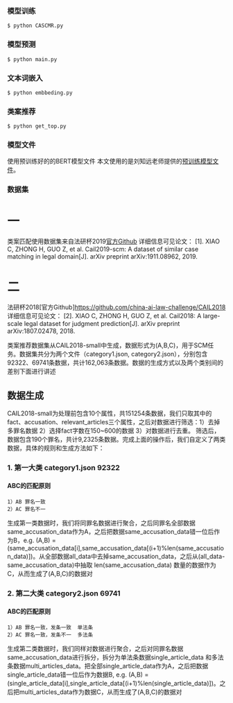 ### 模型训练
```
$ python CASCMR.py
```

### 模型预测
```
$ python main.py
```

### 文本词嵌入
```
$ python embbeding.py
```

### 类案推荐
```
$ python get_top.py
```

### 模型文件
使用预训练好的的BERT模型文件
本文使用的是刘知远老师提供的[预训练模型文件](https://github.com/thunlp/OpenCLaP)。

### 数据集
# 一
类案匹配使用数据集来自法研杯2019[官方Github](https://github.com/china-ai-law-challenge/CAIL2019)
详细信息可见论文：
[1].  XIAO C, ZHONG H, GUO Z, et al. Cail2019-scm: A dataset of similar case matching in legal domain[J]. arXiv preprint arXiv:1911.08962, 2019.


# 二
法研杯2018[官方Github]https://github.com/china-ai-law-challenge/CAIL2018
详细信息可见论文：
[2].  XIAO C, ZHONG H, GUO Z, et al. Cail2018: A large-scale legal dataset for judgment prediction[J]. arXiv preprint arXiv:1807.02478, 2018.

类案推荐数据集从CAIL2018-small中生成，数据形式为(A,B,C)，用于SCM任务。数据集共分为两个文件（category1.json, category2.json），分别包含92322、69741条数据，共计162,063条数据。数据的生成方式以及两个类别间的差别下面进行讲述
 ## 数据生成
 CAIL2018-small为处理前包含10个属性，共151254条数据，我们只取其中的fact、accusation、relevant_articles三个属性，之后对数据进行筛选：1）去掉多罪名数据 2）选择fact字数在150~600的数据 3）对数据进行去重。
 筛选后，数据包含190个罪名，共计9,2325条数据。完成上面的操作后，我们自定义了两类数据，具体的规则和生成方法如下：

 ### 1. 第一大类  category1.json  92322
   #### ABC的匹配原则
    1）AB 罪名一致
    2）AC 罪名不一

生成第一类数据时，我们将同罪名数据进行聚合，之后同罪名全部数据same_accusation_data作为A，之后把数据same_accusation_data错一位后作为B，e.g. (A,B) = (same_accusation_data[i],same_accusation_data[(i+1)%len(same_accusation_data)])。从全部数据all_data中去掉same_accusation_data，之后从(all_data-same_accusation_data)中抽取 len(same_accusation_data) 数量的数据作为C，从而生成了(A,B,C)的数据对

 ### 2. 第二大类  category2.json  69741
   #### ABC的匹配原则 
    1）AB 罪名一致，发条一致  单法条  
    2）AC 罪名一致，发条不一  多法条

生成第二类数据时，我们同样对数据进行聚合，之后对同罪名数据same_accusation_data进行拆分，拆分为单法条数据single_article_data 和多法条数据multi_articles_data。把全部single_article_data作为A，之后把数据single_article_data错一位后作为数据B, e.g. (A,B) = (single_article_data[i],single_article_data[(i+1)%len(single_article_data)])。之后把multi_articles_data作为数据C，从而生成了(A,B,C)的数据对



